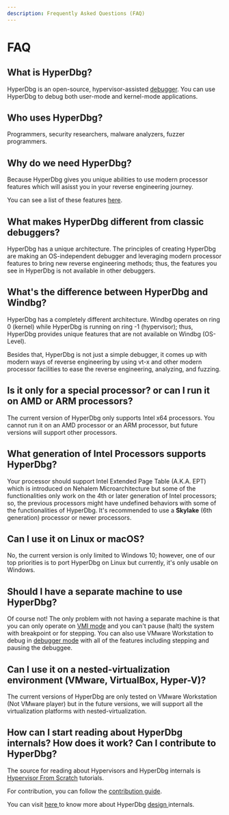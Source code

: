 ```yaml
---
description: Frequently Asked Questions (FAQ)
---
```


# FAQ

## What is HyperDbg?

HyperDbg is an open-source, hypervisor-assisted [debugger](https://en.wikipedia.org/wiki/Debugger). You can use HyperDbg to debug both user-mode and kernel-mode applications.

## Who uses HyperDbg?

Programmers, security researchers, malware analyzers, fuzzer programmers.

## Why do we need HyperDbg?

Because HyperDbg gives you unique abilities to use modern processor features which will asisst you in your reverse engineering journey.

You can see a list of these features [here](https://github.com/HyperDbg/HyperDbg#unique-features).

## What makes HyperDbg different from classic debuggers?

HyperDbg has a unique architecture. The principles of creating HyperDbg are making an OS-independent debugger and leveraging modern processor features to bring new reverse engineering methods; thus, the features you see in HyperDbg is not available in other debuggers.

## What's the difference between HyperDbg and Windbg?

HyperDbg has a completely different architecture. Windbg operates on ring 0 \(kernel\) while HyperDbg is running on ring -1 \(hypervisor\); thus, HyperDbg provides unique features that are not available on Windbg \(OS-Level\). 

Besides that, HyperDbg is not just a simple debugger, it comes up with modern ways of reverse engineering by using vt-x and other modern processor facilities to ease the reverse engineering, analyzing, and fuzzing.

## Is it only for a special processor? or can I run it on AMD or ARM processors?

The current version of HyperDbg only supports Intel x64 processors. You cannot run it on an AMD processor or an ARM processor, but future versions will support other processors.

## What generation of Intel Processors supports HyperDbg?

Your processor should support Intel Extended Page Table \(A.K.A. EPT\) which is introduced on Nehalem Microarchitecture but some of the functionalities only work on the 4th or later generation of Intel processors; so, the previous processors might have undefined behaviors with some of the functionalities of HyperDbg.  It's recommended to use a **Skylake** \(6th generation\) processor or newer processors.

## Can I use it on Linux or macOS?

No, the current version is only limited to Windows 10; however, one of our top priorities is to port HyperDbg on Linux but currently, it's only usable on Windows.

## Should I have a separate machine to use HyperDbg?

Of course not! The only problem with not having a separate machine is that you can only operate on [VMI mode](https://docs.hyperdbg.com/using-hyperdbg/prerequisites/operation-modes#vmi-mode) and you can't pause \(halt\) the system with breakpoint or for stepping. You can also use VMware Workstation to debug in [debugger mode](https://docs.hyperdbg.com/using-hyperdbg/prerequisites/operation-modes#debugger-mode) with all of the features including stepping and pausing the debuggee.

## Can I use it on a nested-virtualization environment \(VMware, VirtualBox, Hyper-V\)?

The current versions of HyperDbg are only tested on VMware Workstation \(Not VMware player\) but in the future versions, we will support all the virtualization platforms with nested-virtualization. 

## How can I start reading about HyperDbg internals? How does it work? Can I contribute to HyperDbg?

The source for reading about Hypervisors and HyperDbg internals is [Hypervisor From Scratch](https://rayanfam.com/tutorials/) tutorials.

For contribution, you can follow the [contribution guide](https://github.com/HyperDbg/HyperDbg/blob/master/CONTRIBUTING.md).

You can visit [here ](https://docs.hyperdbg.com/design)to know more about HyperDbg [design ](https://docs.hyperdbg.com/design)internals.

